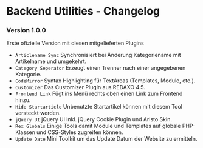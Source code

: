 Backend Utilities - Changelog
=============================

### Version 1.0.0

Erste ofizielle Version mit diesen mitgelieferten Plugins

* `Articlename Sync` Synchronisiert bei Änderung Kategoriename mit Artikelname und umgekehrt.
* `Category Seperator` Erzeugt einen Trenner nach einer angegebenen Kategorie.
* `CodeMirror` Syntax Highlighting für TextAreas (Templates, Module, etc.).
* `Customizer` Das Customizer PlugIn aus REDAXO 4.5.
* `Frontend Link` Fügt ins Menü rechts oben einen Link zum Frontend hinzu.
* `Hide Startarticle` Unbenutzte Startartikel können mit diesem Tool versteckt werden.
* `jQuery UI` jQuery UI inkl. jQuery Cookie Plugin und Aristo Skin.
* `Rex Globals` Einige Tools damit Module und Templates auf globale PHP-Klassen und CSS-Styles zugreifen können.
* `Update Date` Mini Toolkit um das Update Datum der Website zu ermitteln.
